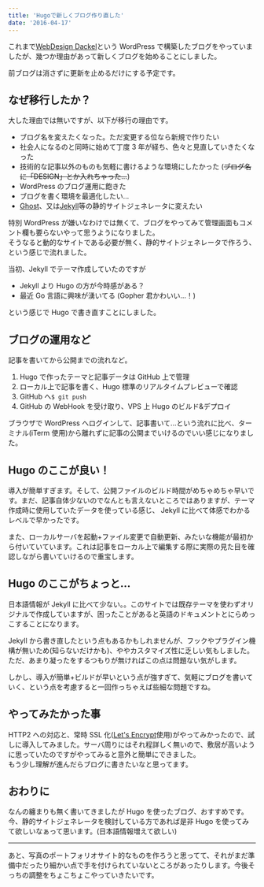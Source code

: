 ```yaml
---
title: 'Hugoで新しくブログ作り直した'
date: '2016-04-17'
---
```


これまで[WebDesign Dackel](http://webdesign-dackel.com/)という WordPress で構築したブログをやっていましたが、幾つか理由があって新しくブログを始めることにしました。

前ブログは消さずに更新を止めるだけにする予定です。

## なぜ移行したか？

大した理由では無いですが、以下が移行の理由です。

- ブログ名を変えたくなった。ただ変更する位なら新規で作りたい
- 社会人になるのと同時に始めて丁度 3 年が経ち、色々と見直していきたくなった
- 技術的な記事以外のものも気軽に書けるような環境にしたかった (~~ブログ名に「DESIGN」とか入れちゃった...~~)
- WordPress のブログ運用に飽きた
- ブログを書く環境を最適化したい...
- [Ghost](https://ghost.org/)、又は[Jekyll](https://jekyllrb.com/)等の静的サイトジェネレータに変えたい

特別 WordPress が嫌いなわけでは無くて、ブログをやってみて管理画面もコメント欄も要らないやって思うようになりました。  
そうなると動的なサイトである必要が無く、静的サイトジェネレータで作ろう、という感じで流れました。

当初、Jekyll でテーマ作成していたのですが

- Jekyll より Hugo の方が今時感がある？
- 最近 Go 言語に興味が湧いてる (Gopher 君かわいい...！)

という感じで Hugo で書き直すことにしました。

## ブログの運用など

記事を書いてから公開までの流れなど。

1. Hugo で作ったテーマと記事データは GitHub 上で管理
2. ローカル上で記事を書く、Hugo 標準のリアルタイムプレビューで確認
3. GitHub へ`$ git push`
4. GitHub の WebHook を受け取り、VPS 上 Hugo のビルド&デプロイ

ブラウザで WordPress へログインして、記事書いて...という流れに比べ、ターミナル(iTerm 使用)から離れずに記事の公開までいけるのでいい感じになりました。

## Hugo のここが良い！

導入が簡単すぎます。そして、公開ファイルのビルド時間がめちゃめちゃ早いです。まだ、記事自体少ないのでなんとも言えないところではありますが、テーマ作成時に使用していたデータを使っている感じ、
Jekyll に比べて体感でわかるレベルで早かったです。

また、ローカルサーバを起動+ファイル変更で自動更新、みたいな機能が最初から付いていています。これは記事をローカル上で編集する際に実際の見た目を確認しながら書いていけるので重宝します。

## Hugo のここがちょっと...

日本語情報が Jekyll に比べて少ない。。このサイトでは既存テーマを使わずオリジナルで作成していますが、困ったことがあると英語のドキュメントとにらめっこすることになります。

Jekyll から書き直したという点もあるかもしれませんが、フックやプラグイン機構が無いため(知らないだけかも)、ややカスタマイズ性に乏しい気もしました。ただ、あまり凝ったをするつもりが無ければこの点は問題ない気がします。

しかし、導入が簡単+ビルドが早いという点が強すぎて、気軽にブログを書いていく、という点を考慮すると一回作っちゃえば些細な問題ですね。

## やってみたかった事

HTTP2 への対応と、常時 SSL 化([Let's Encrypt](https://letsencrypt.org/)使用)がやってみかったので、試しに導入してみました。サーバ周りにはそれ程詳しく無いので、敷居が高いように思っていたのですがやってみると意外と簡単にできました。  
もう少し理解が進んだらブログに書きたいなと思ってます。

## おわりに

なんの纏まりも無く書いてきましたが Hugo を使ったブログ、おすすめです。今、静的サイトジェネレータを検討している方であれば是非 Hugo を使ってみて欲しいなぁって思います。(日本語情報増えて欲しい)

---

あと、写真のポートフォリオサイト的なものを作ろうと思ってて、それがまだ準備中だったり細かい点で手を付けられていないところがあったりします。今後そっちの調整をちょこちょこやっていきたいです。
